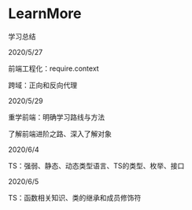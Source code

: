 # LearnMore
学习总结





2020/5/27

前端工程化：require.context

跨域：正向和反向代理



2020/5/29

重学前端：明确学习路线与方法

了解前端进阶之路、深入了解对象



2020/6/4

  TS：强弱、静态、动态类型语言、TS的类型、枚举、接口



2020/6/5

  TS：函数相关知识、类的继承和成员修饰符